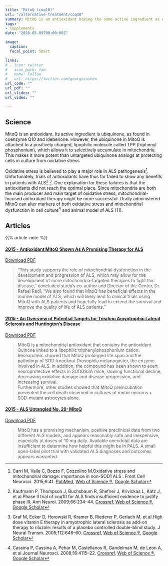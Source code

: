 ```yaml
---
title: "MitoQ (coq10)"
url: "/alternative-treatment/coq10"
summary: MitoQ is an antioxidant having the same active ingredient as coenzyme Q10. However MitoQ is more more potent than coq10 at protecting cells in culture from oxidative stress.
tags:
- supplements
date: "2020-05-09T00:00:00Z"

image:
  caption:
  focal_point: Smart

links:
# - icon: twitter
#   icon_pack: fab
#   name: Follow
#   url: https://twitter.com/georgecushen
url_code: ""
url_pdf: ""
url_slides: ""
url_video: ""

---
```

## Science
MitoQ is an antioxidant. Its active ingredient is ubiquinone, as found in coenzyme Q10 and idebenone. However, the ubiquinone in MitoQ is attached to a positively charged, lipophilic molecule called TPP (triphenyl phosphonium), which allows it to selectively accumulate in mitochondria. This makes it more potent than untargeted ubiquinone analogs at protecting cells in culture from oxidative stress 

Oxidative stress is believed to play a major role in ALS pathogenesis[^1]. Unfortunately, trials of antioxidants have thus far failed to show any benefits in patients with ALS[^2] [^3]. One explanation for these failures is that the antioxidants did not reach the optimal place. Since mitochondria are both the main producer and main target of oxidative stress, mitochondrial-focused antioxidant therapy might be more successful. Orally administered MitoQ can alter markers of both oxidative stress and mitochondrial dysfunction in cell culture[^4] and animal model of ALS (11).

[^1]: Carri M, Valle C, Bozzo F, Cozzolino M.Oxidative stress and mitochondrial damage: importance in non-SOD1 ALS . Front Cell Neurosci. 2015;9:41.
 [PubMed](https://www.tandfonline.com/servlet/linkout?suffix=CIT0007&dbid=8&doi=10.3109%2F21678421.2015.1050897&key=25741238), [Web of Science ®](https://www.tandfonline.com/servlet/linkout?suffix=CIT0007&dbid=128&doi=10.3109%2F21678421.2015.1050897&key=000349604900001), [Google Scholar](http://scholar.google.com/scholar_lookup?hl=en&publication_year=2015&pages=41&author=M+Carri&author=C+Valle&author=F+Bozzo&author=M.+Cozzolino&title=Oxidative+stress+and+mitochondrial+damage%3A+importance+in+non-SOD1+ALS)
[^2]: Kaufmann P, Thompson J, Buchsbaum R, Shefner J, Krivickas L, Katz J, et al.Phase II trial of coq10 for ALS finds insufficient evidence to justify phase III. Ann Neurol. 2009;66:234–44.
 [Crossref](https://www.tandfonline.com/servlet/linkout?suffix=CIT0008&dbid=16&doi=10.3109%2F21678421.2015.1050897&key=10.1002%2Fana.21743), [Web of Science ®](https://www.tandfonline.com/servlet/linkout?suffix=CIT0008&dbid=128&doi=10.3109%2F21678421.2015.1050897&key=000269845400017), [Google Scholar](http://scholar.google.com/scholar_lookup?hl=en&publication_year=2009&pages=234-44&author=P+Kaufmann&author=J+Thompson&author=R+Buchsbaum&author=J+Shefner&author=L+Krivickas&author=J+Katz&title=Phase+II+trial+of+coq10+for+ALS+finds+insufficient+evidence+to+justify+phase+III)
[^3]: Graf M, Ecker D, Horowski R, Kramer B, Riederer P, Gerlach M, et al.High dose vitamin E therapy in amyotrophic lateral sclerosis as add-on therapy to riluzole: results of a placebo controlled double-blind study. J Neural Transm. 2005;112:646–60.
 [Crossref](https://www.tandfonline.com/servlet/linkout?suffix=CIT0009&dbid=16&doi=10.3109%2F21678421.2015.1050897&key=10.1007%2Fs00702-004-0220-1), [Web of Science ®](https://www.tandfonline.com/servlet/linkout?suffix=CIT0009&dbid=128&doi=10.3109%2F21678421.2015.1050897&key=000229439700005), [Google Scholar](http://scholar.google.com/scholar_lookup?hl=en&publication_year=2005&pages=646-60&author=M+Graf&author=D+Ecker&author=R+Horowski&author=B+Kramer&author=P+Riederer&author=M+Gerlach&title=High+dose+vitamin+E+therapy+in+amyotrophic+lateral+sclerosis+as+add-on+therapy+to+riluzole%3A+results+of+a+placebo+controlled+double-blind+study.)
[^4]: Cassina P, Cassina A, Pehar M, Castellanos R, Gandelman M, de Leon A, et al.Journal Neurosci. 2008;16:4115–22.
 [Crossref](https://www.tandfonline.com/servlet/linkout?suffix=CIT0010&dbid=16&doi=10.3109%2F21678421.2015.1050897&key=10.1523%2FJNEUROSCI.5308-07.2008), [Web of Science ®](https://www.tandfonline.com/servlet/linkout?suffix=CIT0010&dbid=128&doi=10.3109%2F21678421.2015.1050897&key=000255012500004), [Google Scholar](http://scholar.google.com/scholar?hl=en&q=Cassina+P%2C+Cassina+A%2C+Pehar+M%2C+Castellanos+R%2C+Gandelman+M%2C+de+Leon+A%2C+et+al.Journal+Neurosci.+2008%3B16%3A4115%E2%80%9322.)

## Articles
{{% article-note %}}

#### [2015 - Antioxidant MitoQ Shown As A Promising Therapy for ALS](https://alsnewstoday.com/2015/07/16/antioxidant-mitoq-shown-promising-therapy-als/)
<a class="btn btn-outline-primary" target="_blank" rel="noopener noreferrer" href="./antioxidant_mitoq_shown_as_a_promising _therapy_for_als.pdf">Download PDF</a> 

> “This study supports the role of mitochondrial dysfunction in the development and progression of ALS, which may allow
> for the development of more mitochondria-targeted therapies to fight this disease,” concluded study’s co-author and
> Director of the Center, Dr. Rafael Radi. “We also found that MitoQ has beneficial effects in the murine model of ALS,
> which will likely lead to clinical trials using MitoQ with ALS patients and hopefully lead to extend the survival and
> improve the quality of life of ALS patients.”

#### [2015 - An Overview of Potential Targets for Treating Amyotrophic Lateral Sclerosis and Huntington’s Disease](https://www.hindawi.com/journals/bmri/2015/198612/)
<a class="btn btn-outline-primary" target="_blank" rel="noopener noreferrer" href="./an_overview_of_potential_targets_for_treating_amyotrophic_lateral_sclerosis_and_huntingtons_disease.pdf">Download PDF</a>  
 
> MitoQ is a mitochondrial antioxidant that contains the antioxidant Quinone linked to a lipophilic
> triphenylphosphonium cation. Researchers showed that MitoQ prolonged life span and the pathology of SOD-knockout Drosophila melanogaster, 
> the enzyme involved in ALS. In addition, the compound has been shown to exert neuroprotective effects in SODG93A mice, slowing functional decline,
> decreasing oxidative damage and disease progression, and increasing survival.  
> Furthermore, other studies showed that MitoQ preincubation prevented the cell death observed in cultures of motor 
> neurons + SOD-mutant astrocytes alone.

#### [2015 - ALS Untangled No. 29: MitoQ](https://www.tandfonline.com/doi/full/10.3109/21678421.2015.1050897)
<a class="btn btn-outline-primary" target="_blank" rel="noopener noreferrer" href="./als_untangled_29_mitoq.pdf">Download PDF</a>  

> MitoQ has a promising mechanism, positive preclinical data from two different ALS models, and appears reasonably safe 
> and inexpensive, especially at doses of 10 mg daily. Available anecdotal data are insufficient to determine how helpful
> this might be in PALS. A small open-label pilot trial with validated ALS diagnoses and outcomes appears warranted.
